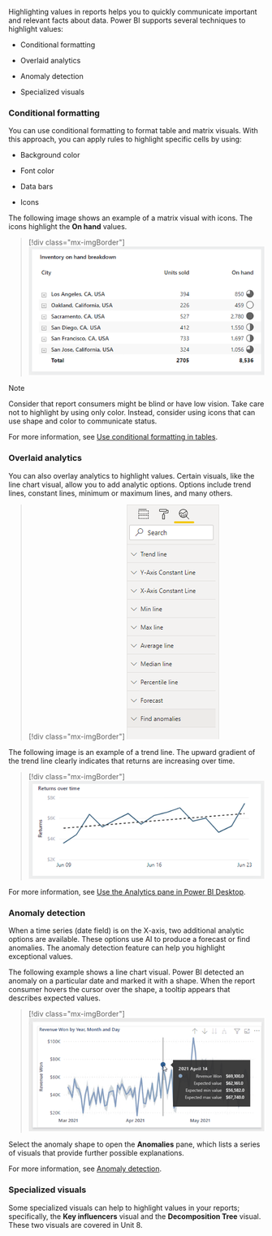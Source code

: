 Highlighting values in reports helps you to quickly communicate important and relevant facts about data. Power BI supports several techniques to highlight values:

- Conditional formatting

- Overlaid analytics

- Anomaly detection

- Specialized visuals

### Conditional formatting

You can use conditional formatting to format table and matrix visuals. With this approach, you can apply rules to highlight specific cells by using:

- Background color

- Font color

- Data bars

- Icons

The following image shows an example of a matrix visual with icons. The icons highlight the **On hand** values.

> [!div class="mx-imgBorder"]
> [![Image shows a matrix visual titled \"Inventory on hand breakdown\". The On hand column includes various city values. A circular icon indicates highest and lowest values. An empty circle represents the lowest value; a filled circle represents the highest value.](../media/conditional-formatting-icons.png)](../media/conditional-formatting-icons.png#lightbox)

> [!NOTE]
> Consider that report consumers might be blind or have low vision. Take care not to highlight by using only color. Instead, consider using icons that can use shape and color to communicate status.

For more information, see [Use conditional formatting in tables](/power-bi/create-reports/desktop-conditional-table-formatting).

### Overlaid analytics

You can also overlay analytics to highlight values. Certain visuals, like the line chart visual, allow you to add analytic options. Options include trend lines, constant lines, minimum or maximum lines, and many others.

> [!div class="mx-imgBorder"]
> [![Image shows the Analytics pane. Sections include Trend line, and many other line types.](../media/overlaid-analytics-pane.png)](../media/overlaid-analytics-pane.png#lightbox)

The following image is an example of a trend line. The upward gradient of the trend line clearly indicates that returns are increasing over time.

> [!div class="mx-imgBorder"]
> [![Image shows a line chart titled Returns over time. The time series is for returns made during the month of June . An overlaid trend line that is a dashed line indicates that returns are increasing over time.](../media/overlaid-analytics-trend.png)](../media/overlaid-analytics-trend.png#lightbox)

For more information, see [Use the Analytics pane in Power BI Desktop](/power-bi/transform-model/desktop-analytics-pane).

### Anomaly detection

When a time series (date field) is on the X-axis, two additional analytic options are available. These options use AI to produce a forecast or find anomalies. The anomaly detection feature can help you highlight exceptional values.

The following example shows a line chart visual. Power BI detected an anomaly on a particular date and marked it with a shape. When the report consumer hovers the cursor over the shape, a tooltip appears that describes expected values.

> [!div class="mx-imgBorder"]
> [![Graphical user interface Description automatically generated.](../media/find-anomalies.png)](../media/find-anomalies.png#lightbox)

Select the anomaly shape to open the **Anomalies** pane, which lists a series of visuals that provide further possible explanations.

For more information, see [Anomaly detection](/power-bi/visuals/power-bi-visualization-anomaly-detection).

### Specialized visuals

Some specialized visuals can help to highlight values in your reports; specifically, the **Key influencers** visual and the **Decomposition Tree** visual. These two visuals are covered in Unit 8.
